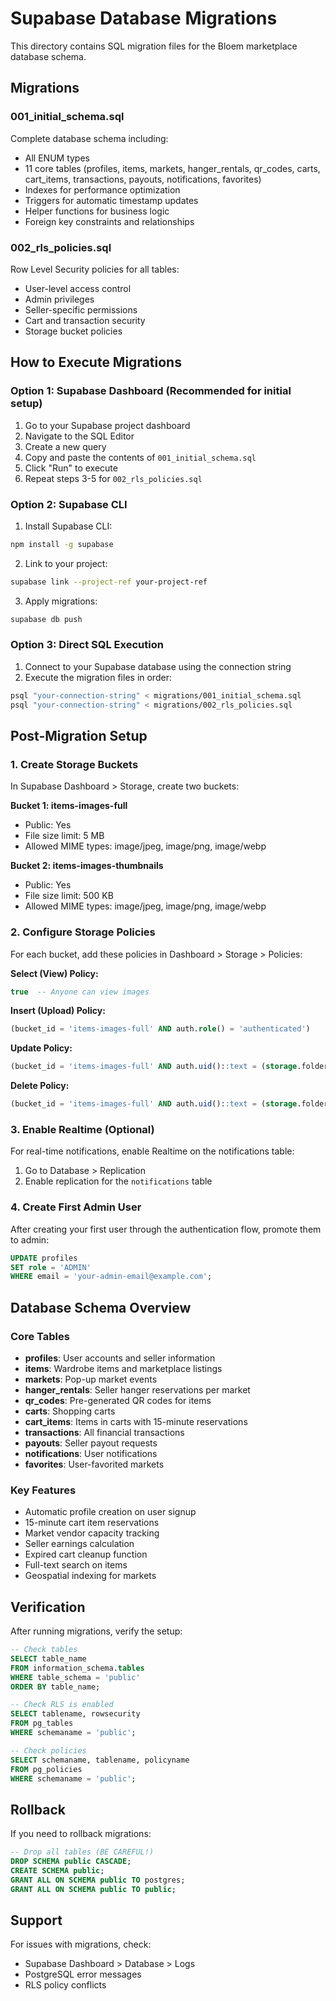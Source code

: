 # Supabase Database Migrations

This directory contains SQL migration files for the Bloem marketplace database schema.

## Migrations

### 001_initial_schema.sql
Complete database schema including:
- All ENUM types
- 11 core tables (profiles, items, markets, hanger_rentals, qr_codes, carts, cart_items, transactions, payouts, notifications, favorites)
- Indexes for performance optimization
- Triggers for automatic timestamp updates
- Helper functions for business logic
- Foreign key constraints and relationships

### 002_rls_policies.sql
Row Level Security policies for all tables:
- User-level access control
- Admin privileges
- Seller-specific permissions
- Cart and transaction security
- Storage bucket policies

## How to Execute Migrations

### Option 1: Supabase Dashboard (Recommended for initial setup)

1. Go to your Supabase project dashboard
2. Navigate to the SQL Editor
3. Create a new query
4. Copy and paste the contents of `001_initial_schema.sql`
5. Click "Run" to execute
6. Repeat steps 3-5 for `002_rls_policies.sql`

### Option 2: Supabase CLI

1. Install Supabase CLI:
```bash
npm install -g supabase
```

2. Link to your project:
```bash
supabase link --project-ref your-project-ref
```

3. Apply migrations:
```bash
supabase db push
```

### Option 3: Direct SQL Execution

1. Connect to your Supabase database using the connection string
2. Execute the migration files in order:
```bash
psql "your-connection-string" < migrations/001_initial_schema.sql
psql "your-connection-string" < migrations/002_rls_policies.sql
```

## Post-Migration Setup

### 1. Create Storage Buckets

In Supabase Dashboard > Storage, create two buckets:

**Bucket 1: items-images-full**
- Public: Yes
- File size limit: 5 MB
- Allowed MIME types: image/jpeg, image/png, image/webp

**Bucket 2: items-images-thumbnails**
- Public: Yes
- File size limit: 500 KB
- Allowed MIME types: image/jpeg, image/png, image/webp

### 2. Configure Storage Policies

For each bucket, add these policies in Dashboard > Storage > Policies:

**Select (View) Policy:**
```sql
true  -- Anyone can view images
```

**Insert (Upload) Policy:**
```sql
(bucket_id = 'items-images-full' AND auth.role() = 'authenticated')
```

**Update Policy:**
```sql
(bucket_id = 'items-images-full' AND auth.uid()::text = (storage.foldername(name))[1])
```

**Delete Policy:**
```sql
(bucket_id = 'items-images-full' AND auth.uid()::text = (storage.foldername(name))[1])
```

### 3. Enable Realtime (Optional)

For real-time notifications, enable Realtime on the notifications table:

1. Go to Database > Replication
2. Enable replication for the `notifications` table

### 4. Create First Admin User

After creating your first user through the authentication flow, promote them to admin:

```sql
UPDATE profiles 
SET role = 'ADMIN' 
WHERE email = 'your-admin-email@example.com';
```

## Database Schema Overview

### Core Tables

- **profiles**: User accounts and seller information
- **items**: Wardrobe items and marketplace listings
- **markets**: Pop-up market events
- **hanger_rentals**: Seller hanger reservations per market
- **qr_codes**: Pre-generated QR codes for items
- **carts**: Shopping carts
- **cart_items**: Items in carts with 15-minute reservations
- **transactions**: All financial transactions
- **payouts**: Seller payout requests
- **notifications**: User notifications
- **favorites**: User-favorited markets

### Key Features

- Automatic profile creation on user signup
- 15-minute cart item reservations
- Market vendor capacity tracking
- Seller earnings calculation
- Expired cart cleanup function
- Full-text search on items
- Geospatial indexing for markets

## Verification

After running migrations, verify the setup:

```sql
-- Check tables
SELECT table_name 
FROM information_schema.tables 
WHERE table_schema = 'public' 
ORDER BY table_name;

-- Check RLS is enabled
SELECT tablename, rowsecurity 
FROM pg_tables 
WHERE schemaname = 'public';

-- Check policies
SELECT schemaname, tablename, policyname 
FROM pg_policies 
WHERE schemaname = 'public';
```

## Rollback

If you need to rollback migrations:

```sql
-- Drop all tables (BE CAREFUL!)
DROP SCHEMA public CASCADE;
CREATE SCHEMA public;
GRANT ALL ON SCHEMA public TO postgres;
GRANT ALL ON SCHEMA public TO public;
```

## Support

For issues with migrations, check:
- Supabase Dashboard > Database > Logs
- PostgreSQL error messages
- RLS policy conflicts

